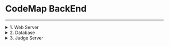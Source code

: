 # **CodeMap BackEnd**

-------------
<details>
<summary> 1. Web Server </summary>

<details>
<summary> ! 데이터 베이스 관련 주의할 점 ! </summary>

`/src/main/resource/application.properties`안에 다음과 같은 라인이 있는데,

`spring.jpa.hibernate.ddl-auto=<option>`

옵션에는 `none`, `create` 등등 들어갈 수 있음. 항상 `none`으로 하는게 좋은데,
만약 데이터베이스 구조나 변수명을 바꾸었다면 `create`로 한번 빌드해서 서버올려야 프로젝트 내 JPA관련 파일들이 초기화가 됨(안할 시 오류남)

`create`는 서버올릴 때마다 연동된 DB초기화함. (내용만)
</details>

>2022-07-20 
>> 1. 초기 프로젝트 생성
>> 2. DB,API 설계에 맞게 class 구조와 컨트롤러 구현
>> 3. Data-JPA 인터페이스 사용
>> 4. 로컬 DB(MySQL)과 연동 확인
>> 5. IntelliJ 내의 HTTP Client 플러그인 사용하여 API서버 작동 확인

>2022-07-21
>> 1. DB스키마 수정 (result -> submission , test 추가)
>> 2. API 수정
>> 3. API 서버 작동 확인

>2022-07-24
>> 1. DB스키마 수정 (contest -> problem_set , test -> contest)
>> 2. API 수정
>> 3. API 서버 작동 확인
>> 4. RabbitMQ 연동
>> 5. RabbitMQ Exchange -> Queue 메시지 전송 확인

>2022-07-25
>> 1. submission save() 확인
>> 2. /submit, /submit/submission API 생성 및 테스트 학인
</details>

<details>
<summary> 2. Database </summary>

// 일단 MySQL 사용 (필요따라 바꿔도 ㄱㅊ)

> MySQL Configuration
>> 1. `/src/main/resource/application.properties`
>> 2. ```
>>    spring.datasource.url=jdbc:mysql://<ip>:<port>/<table>?useSSL=false&useUnicode=true&serverTimezone=Asia/Seoul
>>    spring.datasource.username=<user_id>
>>    spring.datasource.password=<password>
>>    ```


- 테이블 생성 쿼리 

```
create table algorithm(
	algorithm_id INT,
	title varchar(100),
	body varchar(10000),
	primary key(algorithm_id)
);

create table problem_set(
	problem_set_id INT,
    title varchar(100),
    problem_list varchar(100),
    primary key(problemSet_id)
);

create table problem(
	problem_id INT,
    problemSet_id INT,
    title varchar(100),
    memory_limit INT,
    time_limit float,
    body varchar(10000),
    primary key(problem_id)
);

create table submission(
    submission_id INT,
    problme_id INT,
    user_id INT,
    contest_id INT,
    execute_time float,
    used_memory INT,
    result INT,
    used_language INT,
    submit_code varchar(10000),
    submit_date datetime,
    primary key(submission_id)
);

create table contest(
	contest_id INT,
    problemSet_id INT,
    user_id INT,
    primary key(contest_id)
)

```


</details>


<details>
<summary> 3. Judge Server </summary>

</details>



